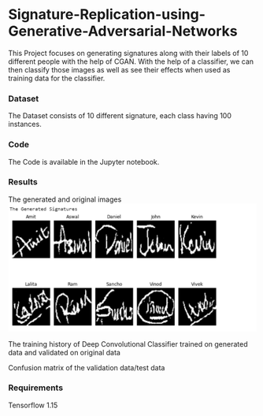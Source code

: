 # Signature-Replication-using-Generative-Adversarial-Networks

This Project focuses on generating signatures along with their labels of 10 different people with the help of CGAN. With the help of a classifier, we can then classify those images as well as see their effects when used as training data for the classifier.

### Dataset
The Dataset consists of 10 different signature, each class having 100 instances.

### Code
The Code is available in the Jupyter notebook.

### Results
The generated and original images
![](Images/Generated_Images.PNG	)

The training history of Deep Convolutional Classifier trained on generated data and validated on original data

Confusion matrix of the validation data/test data

### Requirements
Tensorflow 1.15
